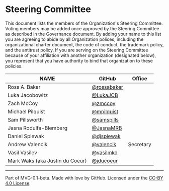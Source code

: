 # Steering Committee

This document lists the members of the Organization's Steering Committee. Voting members may be added once approved by the Steering Committee as described in the Governance document. By adding your name to this list you are agreeing to abide by all Organization polices, including the organizational charter document, the code of conduct, the trademark policy, and the antitrust policy. If you are serving on the Steering Committee because of your affiliation with another organization (designated below), you represent that you have authority to bind that organization to these policies.

| **NAME**                        | **GitHub**                                                       | **Office** |
|---------------------------------|------------------------------------------------------------------|------------|
| Ross A. Baker                   | [@rossabaker](https://github.com/rossabaker)                     |            |
| Luka Jacobowitz                 | [@LukaJCB](https://github.com/LukaJCB)                           |            |
| Zach McCoy                      | [@zmccoy](https://github.com/zmccoy)                             |            |
| Michael Pilquist                | [@mpilquist](https://github.com/mpilquist)                       |            |
| Sam Pillsworth                  | [@samspills](https://github.com/samspills)                       |            |
| Jasna Rodulfa-Blemberg          | [@JasnaMRB](https://github.com/JasnaMRB)                         |            |
| Daniel Spiewak                  | [@djspiewak](https://github.com/djspiewak)                       |            |
| Andrew Valencik                 | [@valencik](https://github.com/valencik)                         | Secretary  |
| Vasil Vasilev                   | [@vasilmkd](https://github.com/vasilmkd)                         |            |
| Mark Waks (aka Justin du Coeur) | [@jducoeur](https://github.com/jducoeur)                         |            |

---
Part of MVG-0.1-beta.
Made with love by GitHub. Licensed under the [CC-BY 4.0 License](https://creativecommons.org/licenses/by-sa/4.0/).
